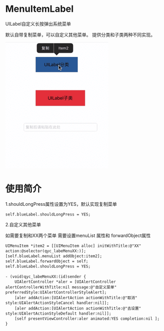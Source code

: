 # MenuItemLabel
UILabel自定义长按弹出系统菜单

默认自带复制菜单，可以自定义其他菜单。
提供分类和子类两种不同实现。

![效果图](https://github.com/LixinQian/MenuItemLabel/blob/master/效果图.gif "效果图")
# 使用简介
1.shouldLongPress属性设置为YES，默认实现复制菜单
```
self.blueLabel.shouldLongPress = YES;
```
2.自定义其他菜单

如需要复制和XX两个菜单 需要设置menuList 属性和 forwardObject属性
```
UIMenuItem *item2 = [[UIMenuItem alloc] initWithTitle:@"XX" action:@selector(qyc_labeMenuXX:)];
[self.blueLabel.menuList addObject:item2];
self.blueLabel.forwardObject = self;
self.blueLabel.shouldLongPress = YES;

- (void)qyc_labeMenuXX:(id)sender {
    UIAlertController *aler = [UIAlertController alertControllerWithTitle:nil message:@"自定义菜单" preferredStyle:UIAlertControllerStyleAlert];
    [aler addAction:[UIAlertAction actionWithTitle:@"取消" style:UIAlertActionStyleCancel handler:nil]];
    [aler addAction:[UIAlertAction actionWithTitle:@"去设置" style:UIAlertActionStyleDefault handler:nil]];
    [self presentViewController:aler animated:YES completion:nil ];
}

```

